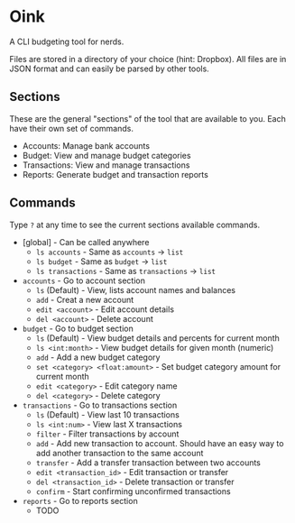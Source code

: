 # Oink

A CLI budgeting tool for nerds.

Files are stored in a directory of your choice (hint: Dropbox). All files are in 
JSON format and can easily be parsed by other tools.

 
## Sections

These are the general "sections" of the tool that are available to you. Each
have their own set of commands.

- Accounts: Manage bank accounts
- Budget: View and manage budget categories
- Transactions: View and manage transactions
- Reports: Generate budget and transaction reports


## Commands

Type `?` at any time to see the current sections available commands.

- [global] - Can be called anywhere
    - `ls accounts` - Same as `accounts` -> `list`
    - `ls budget` - Same as `budget` -> `list`
    - `ls transactions` - Same as `transactions` -> `list`
- `accounts` - Go to account section
    - `ls` (Default) - View, lists account names and balances
    - `add` - Creat a new account
    - `edit <account>` - Edit account details
    - `del <account>` - Delete account
- `budget` - Go to budget section
    - `ls` (Default) - View budget details and percents for current month
    - `ls <int:month>` - View budget details for given month (numeric)
    - `add` - Add a new budget category
    - `set <category> <float:amount>` - Set budget category amount for current month
    - `edit <category>` - Edit category name
    - `del <category>` - Delete category
- `transactions` - Go to transactions section
    - `ls` (Default) - View last 10 transactions
    - `ls <int:num>` - View last X transactions
    - `filter` - Filter transactions by account
    - `add` - Add new transaction to account. Should have an easy way to add another transaction to the same account
    - `transfer` - Add a transfer transaction between two accounts
    - `edit <transaction_id>` - Edit transaction or transfer
    - `del <transaction_id>` - Delete transaction or transfer
    - `confirm` - Start confirming unconfirmed transactions
- `reports` - Go to reports section
    - TODO

